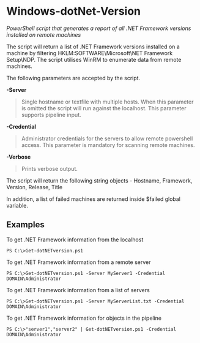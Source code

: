 # Windows-dotNet-Version

*PowerShell script that generates a report of all .NET Framework versions installed on remote machines*

The script will return a list of .NET Framework versions installed on a machine by filtering HKLM:SOFTWARE\Microsoft\NET Framework Setup\NDP\. The script utilises WinRM to enumerate data from remote machines.

The following parameters are accepted by the script.

**-Server**
>Single hostname or textfile with multiple hosts. When this parameter is omitted the script will run against the localhost. This parameter supports pipeline input.

**-Credential**
>Administrator credentials for the servers to allow remote powershell access. This parameter is mandatory for scanning remote machines.

**-Verbose**
>Prints verbose output.

The script will return the following string objects - Hostname, Framework, Version, Release, Title

In addition, a list of failed machines are returned inside $failed global variable.

## Examples
To get .NET Framework information from the localhost

    PS C:\>Get-dotNETversion.ps1

To get .NET Framework information from a remote server

    PS C:\>Get-dotNETversion.ps1 -Server MyServer1 -Credential DOMAIN\Administrator

To get .NET Framework information from a list of servers

    PS C:\>Get-dotNETversion.ps1 -Server MyServerList.txt -Credential DOMAIN\Administrator

To get .NET Framework information for objects in the pipeline

    PS C:\>"server1","server2" | Get-dotNETversion.ps1 -Credential DOMAIN\Administrator